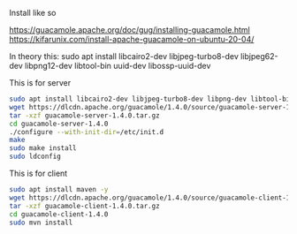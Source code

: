 Install like so


https://guacamole.apache.org/doc/gug/installing-guacamole.html
https://kifarunix.com/install-apache-guacamole-on-ubuntu-20-04/

In theory this: sudo apt install libcairo2-dev libjpeg-turbo8-dev libjpeg62-dev libpng12-dev libtool-bin uuid-dev libossp-uuid-dev

This is for server

```bash
sudo apt install libcairo2-dev libjpeg-turbo8-dev libpng-dev libtool-bin uuid-dev libossp-uuid-dev freerdp2-dev
wget https://dlcdn.apache.org/guacamole/1.4.0/source/guacamole-server-1.4.0.tar.gz
tar -xzf guacamole-server-1.4.0.tar.gz
cd guacamole-server-1.4.0
./configure --with-init-dir=/etc/init.d
make
sudo make install
sudo ldconfig
```

This is for client

```bash
sudo apt install maven -y
wget https://dlcdn.apache.org/guacamole/1.4.0/source/guacamole-client-1.4.0.tar.gz
tar -xzf guacamole-client-1.4.0.tar.gz
cd guacamole-client-1.4.0
sudo mvn install
```


